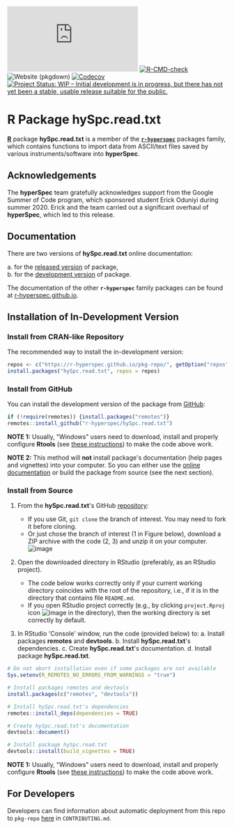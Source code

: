 

<!-- badges: start -->
[![CRAN status](https://www.r-pkg.org/badges/version-last-release/hySpc.read.txt)](https://cran.r-project.org/package=hySpc.read.txt)
[![R-CMD-check](https://github.com/r-hyperspec/hySpc.read.txt/workflows/R-CMD-check/badge.svg)](https://github.com/r-hyperspec/hySpc.read.txt/actions)
![Website (pkgdown)](https://github.com/r-hyperspec/hySpc.read.txt/workflows/Website%20(pkgdown)/badge.svg)
[![Codecov](https://codecov.io/gh/r-hyperspec/hySpc.read.txt/branch/develop/graph/badge.svg)](https://codecov.io/gh/r-hyperspec/hySpc.read.txt?branch=develop)
[![Project Status: WIP – Initial development is in progress, but there has not yet been a stable, usable release suitable for the public.](https://www.repostatus.org/badges/latest/wip.svg)](https://www.repostatus.org/#wip)
<!--[![metacran downloads](https://cranlogs.r-pkg.org/badges/grand-total/hySpc.read.txt)](https://cran.r-project.org/package=hySpc.read.txt)-->
<!--[![metacran downloads](https://cranlogs.r-pkg.org/badges/hySpc.read.txt)](https://cran.r-project.org/package=hySpc.read.txt)-->
<!-- badges: end -->



# R Package **hySpc.read.txt**

[**R**](https://www.r-project.org/) package **hySpc.read.txt** is a member of the [**`r-hyperspec`**](https://r-hyperspec.github.io/) packages family, which contains functions to import data from ASCII/text files saved by various instruments/software into **hyperSpec**.


## Acknowledgements

The **hyperSpec** team gratefully acknowledges support from the Google Summer of Code program, which sponsored student Erick Oduniyi during summer 2020.
Erick and the team carried out a significant overhaul of **hyperSpec**, which led to this release.


<!-- ---------------------------------------------------------------------- -->

## Documentation

There are two versions of **hySpc.read.txt** online documentation:

a. for the [released version](https://r-hyperspec.github.io/hySpc.read.txt/) of package,  
b. for the [development version](https://r-hyperspec.github.io/hySpc.read.txt/dev/) of package.

The documentation of the other **`r-hyperspec`** family packages can be found at [r-hyperspec.github.io](https://r-hyperspec.github.io/).

<!-- ---------------------------------------------------------------------- -->

<!--
## Installation of Released Version

### Install from CRAN

You can install a released version of **hySpc.read.txt** from [CRAN](https://cran.r-project.org/package=hySpc.read.txt) with:

```r
install.packages("hySpc.read.txt")
```

-->


## Installation of In-Development Version

### Install from CRAN-like Repository

The recommended way to install the in-development version:

```r
repos <- c("https://r-hyperspec.github.io/pkg-repo/", getOption("repos"))
install.packages("hySpc.read.txt", repos = repos)
```

### Install from GitHub

You can install the development version of the package from [GitHub](https://github.com/r-hyperspec/hySpc.read.txt):

```r
if (!require(remotes)) {install.packages("remotes")}
remotes::install_github("r-hyperspec/hySpc.read.txt")
```

**NOTE 1:**
Usually, "Windows" users need to download, install and properly configure **Rtools** (see [these instructions](https://cran.r-project.org/bin/windows/Rtools/)) to make the code above work.

**NOTE 2:**
This method will **not** install package's documentation (help pages and vignettes) into your computer.
So you can either use the [online documentation](https://r-hyperspec.github.io/) or build the package from source (see the next section).


### Install from Source

1. From the **hySpc.read.txt**'s GitHub [repository](https://github.com/r-hyperspec/hySpc.read.txt):
    - If you use Git, `git clone` the branch of interest.
      You may need to fork it before cloning.
    - Or just chose the branch of interest (1 in Figure below), download a ZIP archive with the code (2, 3) and unzip it on your computer.  
![image](https://user-images.githubusercontent.com/12725868/89338263-ffa1dd00-d6a4-11ea-94c2-fa36ee026691.png)

2. Open the downloaded directory in RStudio (preferably, as an RStudio project).
    - The code below works correctly only if your current working directory coincides with the root of the repository, i.e., if it is in the directory that contains file `README.md`.
    - If you open RStudio project correctly (e.g., by clicking `project.Rproj` icon ![image](https://user-images.githubusercontent.com/12725868/89340903-26621280-d6a9-11ea-8299-0ec5e9cf7e3e.png) in the directory), then the working directory is set correctly by default.

3. In RStudio 'Console' window, run the code (provided below) to:
    a. Install packages **remotes** and **devtools**.
    b. Install **hySpc.read.txt**'s dependencies.
    c. Create **hySpc.read.txt**'s documentation.
    d. Install package **hySpc.read.txt**.

```r
# Do not abort installation even if some packages are not available
Sys.setenv(R_REMOTES_NO_ERRORS_FROM_WARNINGS = "true")

# Install packages remotes and devtools
install.packages(c("remotes", "devtools"))

# Install hySpc.read.txt's dependencies
remotes::install_deps(dependencies = TRUE)

# Create hySpc.read.txt's documentation
devtools::document()

# Install package hySpc.read.txt
devtools::install(build_vignettes = TRUE)
```

**NOTE 1:**
Usually, "Windows" users need to download, install and properly configure **Rtools** (see [these instructions](https://cran.r-project.org/bin/windows/Rtools/)) to make the code above work.


## For Developers

Developers can find information about automatic deployment from this repo to `pkg-repo` [here](https://github.com/r-hyperspec/pkg-repo) in `CONTRIBUTING.md`.
